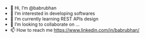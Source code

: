 - 👋 Hi, I’m @babrubhan
- 👀 I’m interested in developing softwares
- 🌱 I’m currently learning REST APIs design
- 💞️ I’m looking to collaborate on ...
- 📫 How to reach me https://www.linkedin.com/in/babrubhan/

<!---
babrubhan/babrubhan is a ✨ special ✨ repository because its `README.md` (this file) appears on your GitHub profile.
You can click the Preview link to take a look at your changes.
--->
